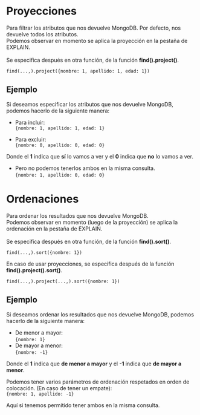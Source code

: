 # Proyecciones

Para filtrar los atributos que nos devuelve MongoDB. Por defecto, nos devuelve todos los atributos. <br>
Podemos observar en momento se aplica la proyección en la pestaña de EXPLAIN. <br> <br>
Se especifica después en otra función, de la función **find().project()**.

`find(...,).project({nombre: 1, apellido: 1, edad: 1})`

## Ejemplo

Si deseamos especificar los atributos que nos devuelve MongoDB, podemos hacerlo de la siguiente manera:

-  Para incluir: <br>
   `{nombre: 1, apellido: 1, edad: 1}`

-  Para excluir: <br>
   `{nombre: 0, apellido: 0, edad: 0}`

Donde el **1** indica que **sí** lo vamos a ver y el **0** indica que **no** lo vamos a ver.

-  Pero no podemos tenerlos ambos en la misma consulta. <br>
   `{nombre: 1, apellido: 0, edad: 0}`

# Ordenaciones

Para ordenar los resultados que nos devuelve MongoDB. <br>
Podemos observar en momento (luego de la proyección) se aplica la ordenación en la pestaña de EXPLAIN. <br> <br>
Se especifica después en otra función, de la función **find().sort()**. <br>

`find(...,).sort({nombre: 1})`

En caso de usar proyecciones, se especifica después de la función **find().project().sort()**.

`find(...,).project(...,).sort({nombre: 1})`

## Ejemplo

Si deseamos ordenar los resultados que nos devuelve MongoDB, podemos hacerlo de la siguiente manera:

-  De menor a mayor: <br>
   `{nombre: 1}`
-  De mayor a menor: <br>
   `{nombre: -1}`

Donde el **1** indica que **de menor a mayor** y el **-1** indica que **de mayor a menor**.

Podemos tener varios parámetros de ordenación respetados en orden de colocación. (En caso de tener un empate): <br>
`{nombre: 1, apellido: -1}`

Aquí si tenemos permitido tener ambos en la misma consulta.

